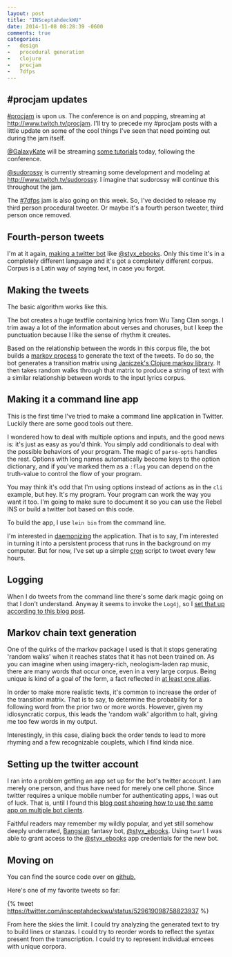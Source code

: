 ```yaml
---
layout: post
title: "INSceptahdeckWU"
date: 2014-11-08 08:28:39 -0600
comments: true
categories:
-   design
-   procedural generation
-   clojure
-   procjam
-   7dfps
---
```


## #procjam updates

[#procjam](https://twitter.com/search?q%3Dprocjam) is upon us.  The conference is on and popping, streaming at <http://www.twitch.tv/procjam>.  I'll try to precede my #procjam posts with a little update on some of the cool things I've seen that need pointing out during the jam itself.

[@GalaxyKate](https://twitter.com/GalaxyKate) will be streaming [some tutorials](http://vimeo.com/111272682) today, following the conference.

[@sudorossy](https://twitter.com/SudoRossy) is currently streaming some development and modeling at <http://www.twitch.tv/sudorossy>.  I imagine that sudorossy will continue this throughout the jam.

The [#7dfps](https://twitter.com/search?q%3D7dfps) jam is also going on this week.  So, I've decided to release my third person procedural tweeter.  Or maybe it's a fourth person tweeter, third person once removed.

## Fourth-person tweets

I'm at it again, [making a twitter bot](http://zerosalife.github.io/blog/2014/04/19/styx-ebooks/) like [@styx_ebooks](https://twitter.com/styx_ebooks).  Only this time it's in a completely different language and it's got a completely different corpus.  Corpus is a Latin way of saying text, in case you forgot.

<!--more-->

## Making the tweets

The basic algorithm works like this.

The bot creates a huge textfile containing lyrics from Wu Tang Clan songs.  I trim away a lot of the information about verses and choruses, but I keep the punctuation because I like the sense of rhythm it creates.

Based on the relationship between the words in this corpus file, the bot builds a [markov process](http://en.wikipedia.org/wiki/Markov_chain) to generate the text of the tweets.  To do so, the bot generates a transition matrix using [Janiczek's Clojure markov library](https://github.com/Janiczek/markov).  It then takes random walks through that matrix to produce a string of text with a similar relationship between words to the input lyrics corpus.

## Making it a command line app

This is the first time I've tried to make a command line application in Twitter.  Luckily there are some good tools out there.

I wondered how to deal with multiple options and inputs, and the good news is: it's just as easy as you'd think.  You simply add conditionals to deal with the possible behaviors of your program.  The magic of `parse-opts` handles the rest.  Options with long names automatically become keys to the option dictionary, and if you've marked them as a `:flag` you can depend on the truth-value to control the flow of your program.

You may think it's odd that I'm using options instead of actions as in the `cli` example, but hey.  It's my program.  Your program can work the way you want it too.  I'm going to make sure to document it so you can use the Rebel INS or build a twitter bot based on this code.

To build the app, I use `lein bin` from the command line.

I'm interested in [daemonizing](http://www.rkn.io/2014/02/06/clojure-cookbook-daemons/) the application.  That is to say, I'm interested in turning it into a persistent process that runs in the background on my computer.  But for now, I've set up a simple [cron](http://en.wikipedia.org/wiki/Cron) script to tweet every few hours.

## Logging

When I do tweets from the command line there's some dark magic going on that I don't understand.  Anyway it seems to invoke the `Log4j`, so I [set that up according to this blog post](http://www.bahmanm.com/blogs/how-to-add-logging-to-a-clojure-project).

## Markov chain text generation

One of the quirks of the markov package I used is that it stops
generating 'random walks' when it reaches states that it has not been
trained on.  As you can imagine when using imagery-rich,
neologism-laden rap music, there are many words that occur once, even
in a very large corpus.  Being unique is kind of a goal of the form, a
fact reflected in [at least one alias](http://en.wikipedia.org/wiki/Ol%2527_Dirty_Bastard).

In order to make more realistic texts, it's common to increase the
order of the transition matrix.  That is to say, to determine the
probability for a following word from the prior two or more words.
However, given my idiosyncratic corpus, this leads the 'random walk'
algorithm to halt, giving me too few words in my output.

Interestingly, in this case, dialing back the order tends to lead to
more rhyming and a few recognizable couplets, which I find kinda nice.

## Setting up the twitter account

I ran into a problem getting an app set up for the bot's twitter account.  I am merely one person, and thus have need for merely one cell phone.  Since twitter requires a unique mobile number for authenticating apps, I was out of luck.  That is, until I found this [blog post showing how to use the same app on multiple bot clients](http://dghubble.com/blog/posts/twitter-app-write-access-and-bots/).

Faithful readers may remember my wildly popular, and yet still somehow deeply underrated, [Bangsian](http://en.wikipedia.org/wiki/Bangsian_fantasy) fantasy bot, [@styx_ebooks](https://twitter.com/styx_ebooks).  Using `twurl` I was able to grant access to the [@styx_ebooks](https://twitter.com/styx_ebooks) app credentials for the new bot.

## Moving on

You can find the source code over on [github.](http://github.com/zerosalife/insceptahdeckwu)

Here's one of my favorite tweets so far:

{% tweet https://twitter.com/insceptahdeckwu/status/529619098758823937 %}

From here the skies the limit.  I could try analyzing the generated text to try to build lines or stanzas.  I could try to reorder words to reflect the syntax present from the transcription.  I could try to represent individual emcees with unique corpora.
